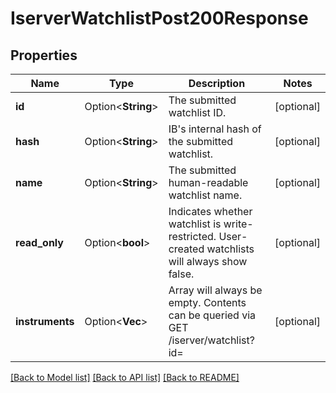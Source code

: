 # IserverWatchlistPost200Response

## Properties

Name | Type | Description | Notes
------------ | ------------- | ------------- | -------------
**id** | Option<**String**> | The submitted watchlist ID. | [optional]
**hash** | Option<**String**> | IB's internal hash of the submitted watchlist. | [optional]
**name** | Option<**String**> | The submitted human-readable watchlist name. | [optional]
**read_only** | Option<**bool**> | Indicates whether watchlist is write-restricted. User-created watchlists will always show false. | [optional]
**instruments** | Option<**Vec<String>**> | Array will always be empty. Contents can be queried via GET /iserver/watchlist?id= | [optional]

[[Back to Model list]](../README.md#documentation-for-models) [[Back to API list]](../README.md#documentation-for-api-endpoints) [[Back to README]](../README.md)
